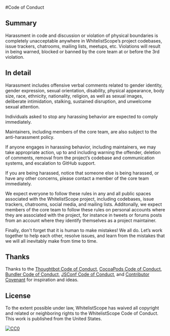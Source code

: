 #Code of Conduct

Summary
-------

Harassment in code and discussion or violation of physical boundaries is completely unacceptable anywhere in WhitelistScope’s project codebases, issue trackers, chatrooms, mailing lists, meetups, etc. Violations will result in being warned, blocked or banned by the core team at or before the 3rd violation.

In detail
---------

Harassment includes offensive verbal comments related to gender identity, gender expression, sexual orientation, disability, physical appearance, body size, race, ethnicity, nationality, religion, as well as sexual images, deliberate intimidation, stalking, sustained disruption, and unwelcome sexual attention.

Individuals asked to stop any harassing behavior are expected to comply immediately.

Maintainers, including members of the core team, are also subject to the anti-harassment policy.

If anyone engages in harassing behavior, including maintainers, we may take appropriate action, up to and including warning the offender, deletion of comments, removal from the project’s codebase and communication systems, and escalation to GitHub support.

If you are being harassed, notice that someone else is being harassed, or have any other concerns, please contact a member of the core team immediately.

We expect everyone to follow these rules in any and all public spaces associated with the WhitelistScope project, including codebases, issue trackers, chatrooms, social media, and mailing lists. Additonally, we expect members of the core team to follow these rules on personal accounts where they are associated with the project, for instance in tweets or forums posts from an account where they identify themselves as a project maintainer.

Finally, don't forget that it is human to make mistakes! We all do. Let’s work together to help each other, resolve issues, and learn from the mistakes that we will all inevitably make from time to time.

Thanks
------

Thanks to the [Thoughtbot Code of Conduct](https://thoughtbot.com/open-source-code-of-conduct), [CocoaPods Code of Conduct](https://github.com/CocoaPods/CocoaPods/blob/master/CODE_OF_CONDUCT.md), [Bundler Code of Conduct](http://bundler.io/conduct.html), [JSConf Code of Conduct](http://jsconf.com/codeofconduct.html), and [Contributor Covenant](http://contributor-covenant.org/) for inspiration and ideas.

License
-------

To the extent possible under law, WhitelistScope has waived all copyright and related or neighboring rights to the WhitelistScope Code of Conduct. This work is published from the United States.

[![CC0](https://i.creativecommons.org/p/zero/1.0/88x31.png)](https://creativecommons.org/publicdomain/zero/1.0/)
